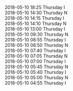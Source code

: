 2018-05-10 18:25 Thursday  I  
2018-05-10 14:30 Thursday  N  
2018-05-10 14:15 Thursday  I  
2018-05-10 14:10 Thursday  N  
2018-05-10 13:00 Thursday  I  
2018-05-10 09:30 Thursday  N  
2018-05-10 08:55 Thursday  I  
2018-05-10 08:50 Thursday  N  
2018-05-10 07:40 Thursday  I  
2018-05-10 07:05 Thursday  N  
2018-05-10 07:00 Thursday  I  
2018-05-10 05:45 Thursday  N  
2018-05-10 05:40 Thursday  I  
2018-05-10 05:00 Thursday  N  
2018-05-10 04:55 Thursday  I  
